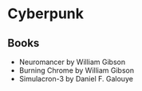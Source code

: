 # Cyberpunk

## Books

- Neuromancer by William Gibson
- Burning Chrome by William Gibson
- Simulacron-3 by Daniel F. Galouye


